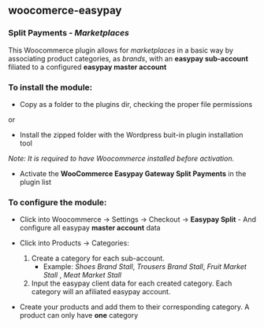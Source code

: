 ## woocomerce-easypay
### Split Payments - *Marketplaces*

This Woocommerce plugin allows for *marketplaces* in a basic way by associating product categories, as *brands*, with an **easypay sub-account** filiated to a configured **easypay master account**

### To install the module:

* Copy as a folder to the plugins dir, checking the proper file permissions

or

* Install the zipped folder with the Wordpress buit-in plugin installation tool

*Note: It is required to have Woocommerce installed before activation.*

* Activate the **WooCommerce Easypay Gateway Split Payments** in the plugin list

### To configure the module:

* Click into Woocommerce -> Settings -> Checkout -> **Easypay Split** - And configure all easypay **master account** data

* Click into Products -> Categories:
	1. Create a category for each sub-account.
		* Example: *Shoes Brand Stall*, *Trousers Brand Stall*, *Fruit Market Stall* , *Meat Market Stall*
	2. Input the easypay client data for each created category. Each category will an afiliated easypay account.

* Create your products and add them to their corresponding category. A product can only have **one** category
